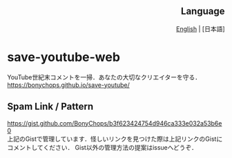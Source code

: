 <div align="right">
<h2 align="right">Language</h2>
<a href="https://github.com/BonyChops/save-youtube">English</a> | [日本語]
</div>

# save-youtube-web
YouTube世紀末コメントを一掃．あなたの大切なクリエイターを守る．  
https://bonychops.github.io/save-youtube/

## Spam Link / Pattern
https://gist.github.com/BonyChops/b3f623424754d946ca333e032a53b6e0  
上記のGistで管理しています．怪しいリンクを見つけた際は上記リンクのGistにコメントしてください．
Gist以外の管理方法の提案はissueへどうぞ．